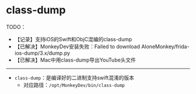 # class-dump

TODO：

* 【记录】支持iOS的Swift和ObjC混编的class-dump
* 【已解决】MonkeyDev安装失败：Failed to download AloneMonkey/frida-ios-dump/3.x/dump.py
* 【已解决】Mac中用class-dump导出YouTube头文件

---

* `class-dump`：是编译好的二进制支持swift混淆的版本
  * 对应路径：`/opt/MonkeyDev/bin/class-dump`
